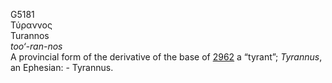 <body>
  <p>G5181<br>  Τύραννος  <br> Turannos  <br><i>too‘-ran-nos </i><br>A provincial form of the derivative of the base of <a href="g2962.htm">2962</a>  a “tyrant”; <i>Tyrannus</i>, an Ephesian: - Tyrannus.<br></p>
 </body>
